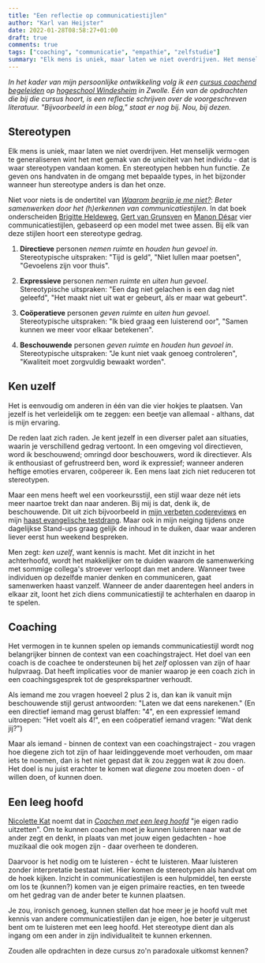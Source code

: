 ```yaml
---
title: "Een reflectie op communicatiestijlen"
author: "Karl van Heijster"
date: 2022-01-28T08:58:27+01:00
draft: true
comments: true
tags: ["coaching", "communicatie", "empathie", "zelfstudie"]
summary: "Elk mens is uniek, maar laten we niet overdrijven. Het menselijk vermogen te generaliseren wint het met gemak van de uniciteit van het individu - dat is waar stereotypen vandaan komen. En stereotypen hebben hun functie. Ze geven ons handvaten in de omgang met bepaalde types, in het bijzonder wanneer hun stereotype anders is dan het onze."
---
```


*In het kader van mijn persoonlijke ontwikkeling volg ik een [cursus coachend begeleiden](https://www.windesheim.nl/opleidingen/deeltijd/cursus/basiscursus-coachen-en-coachend-begeleiden) op [hogeschool Windesheim](https://www.windesheim.nl/) in Zwolle. Eén van de opdrachten die bij die cursus hoort, is een reflectie schrijven over de voorgeschreven literatuur. "Bijvoorbeeld in een blog," staat er nog bij. Nou, bij dezen.*


## Stereotypen


Elk mens is uniek, maar laten we niet overdrijven. Het menselijk vermogen te generaliseren wint het met gemak van de uniciteit van het individu - dat is waar stereotypen vandaan komen. En stereotypen hebben hun functie. Ze geven ons handvaten in de omgang met bepaalde types, in het bijzonder wanneer hun stereotype anders is dan het onze.


Niet voor niets is de ondertitel van [*Waarom begrijp je me niet?*](https://www.vanduurenmedia.nl/EAN/9789089650283/Waarom_begrijp_je_me_niet): *Beter samenwerken door het (h)erkennen van communicatiestijlen*. In dat boek onderscheiden [Brigitte Heldeweg](https://www.gitp-ontwikkeling.nl/over-gitp/adviseurs/brigitte-heldeweg), [Gert van Grunsven](https://www.gertvangrunsven.nl/) en [Manon Désar](https://www.managementboek.nl/auteur/18427/manon-desar) vier communicatiestijlen, gebaseerd op een model met twee assen. Bij elk van deze stijlen hoort een stereotype gedrag.


1. **Directieve** personen *nemen ruimte* en *houden hun gevoel in*. Stereotypische uitspraken: "Tijd is geld", "Niet lullen maar poetsen", "Gevoelens zijn voor thuis".

2. **Expressieve** personen *nemen ruimte* en *uiten hun gevoel*. Stereotypische uitspraken: "Een dag niet gelachen is een dag niet geleefd", "Het maakt niet uit wat er gebeurt, áls er maar wat gebeurt".

3. **Coöperatieve** personen *geven ruimte* en *uiten hun gevoel*. Stereotypische uitspraken: "Ik bied graag een luisterend oor", "Samen kunnen we meer voor elkaar betekenen".

4. **Beschouwende** personen *geven ruimte* en *houden hun gevoel in*. Stereotypische uitspraken: "Je kunt niet vaak genoeg controleren", "Kwaliteit moet zorgvuldig bewaakt worden".


## Ken uzelf


Het is eenvoudig om anderen in één van die vier hokjes te plaatsen. Van jezelf is het verleidelijk om te zeggen: een beetje van allemaal - althans, dat is mijn ervaring.


De reden laat zich raden. Je kent jezelf in een diverser palet aan situaties, waarin je verschillend gedrag vertoont. In een omgeving vol directieven, word ik beschouwend; omringd door beschouwers, word ik directiever. Als ik enthousiast of gefrustreerd ben, word ik expressief; wanneer anderen heftige emoties ervaren, coöpereer ik. Een mens laat zich niet reduceren tot stereotypen.


Maar een mens heeft wel een voorkeursstijl, een stijl waar deze nét iets meer naartoe trekt dan naar anderen. Bij mij is dat, denk ik, de beschouwende. Dit uit zich bijvoorbeeld in [mijn verbeten codereviews](/blog/22/01/code-reviews-als-leermiddel/) en mijn [haast evangelische testdrang](/tags/testen/). Maar ook in mijn neiging tijdens onze dagelijkse Stand-ups graag gelijk de inhoud in te duiken, daar waar anderen liever eerst hun weekend bespreken.


Men zegt: *ken uzelf*, want kennis is macht. Met dit inzicht in het achterhoofd, wordt het makkelijker om te duiden waarom de samenwerking met sommige collega's stroever verloopt dan met andere. Wanneer twee individuen op dezelfde manier denken en communiceren, gaat samenwerken haast vanzelf. Wanneer de ander daarentegen heel anders in elkaar zit, loont het zich diens communicatiestijl te achterhalen en daarop in te spelen. 


## Coaching


Het vermogen in te kunnen spelen op iemands communicatiestijl wordt nog belangrijker binnen de context van een coachingstraject. Het doel van een coach is de coachee te ondersteunen bij het *zelf* oplossen van zijn of haar hulpvraag. Dat heeft implicaties voor de manier waarop je een coach zich in een coachingsgesprek tot de gesprekspartner verhoudt.


Als iemand me zou vragen hoeveel 2 plus 2 is, dan kan ik vanuit mijn beschouwende stijl gerust antwoorden: "Laten we dat eens narekenen." (En een directief iemand mag gerust blaffen: "4", en een expressief iemand uitroepen: "Het voelt als 4!", en een coöperatief iemand vragen: "Wat denk jij?") 


Maar als iemand - binnen de context van een coachingstraject - zou vragen hoe diegene zich tot zijn of haar leidinggevende moet verhouden, om maar iets te noemen, dan is het niet gepast dat ik zou zeggen wat *ik* zou doen. Het doel is nu juist erachter te komen wat *diegene* zou moeten doen - of willen doen, of kunnen doen.


## Een leeg hoofd


[Nicolette Kat](https://katconsult.nl/) noemt dat in [*Coachen met een leeg hoofd*](https://www.vanduurenmedia.nl/EAN/9789089650023/Coachen_met_een_leeg_hoofd) "je eigen radio uitzetten". Om te kunnen coachen moet je kunnen luisteren naar wat de ander zegt en denkt, in plaats van met jouw eigen gedachten - hoe muzikaal die ook mogen zijn - daar overheen te donderen.


Daarvoor is het nodig om te luisteren - écht te luisteren. Maar luisteren zonder interpretatie bestaat niet. Hier komen de stereotypen als handvat om de hoek kijken. Inzicht in communicatiestijlen is een hulpmiddel, ten eerste om los te (kunnen?) komen van je eigen primaire reacties, en ten tweede om het gedrag van de ander beter te kunnen plaatsen.


Je zou, ironisch genoeg, kunnen stellen dat hoe meer je je hoofd vult met kennis van andere communicatiestijlen dan je eigen, hoe beter je uitgerust bent om te luisteren met een leeg hoofd. Het stereotype dient dan als ingang om een ander in zijn individualiteit te kunnen erkennen.


Zouden alle opdrachten in deze cursus zo'n paradoxale uitkomst kennen?
